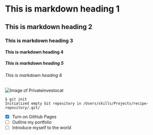 # This is markdown heading 1
## This is markdown heading 2
### This is markdown heading 3
#### This is markdown heading 4
##### This is markdown heading 5
###### This is markdown heading 6


![Image of Privateinvestocat](https://octodex.github.com/images/privateinvestocat.jpg)

```
$ git init
Initialized empty Git repository in /Users/skills/Projects/recipe-repository/.git/
```

- [X] Turn on GitHub Pages
- [ ] Outline my portfolio
- [ ] Introduce myself to the world
